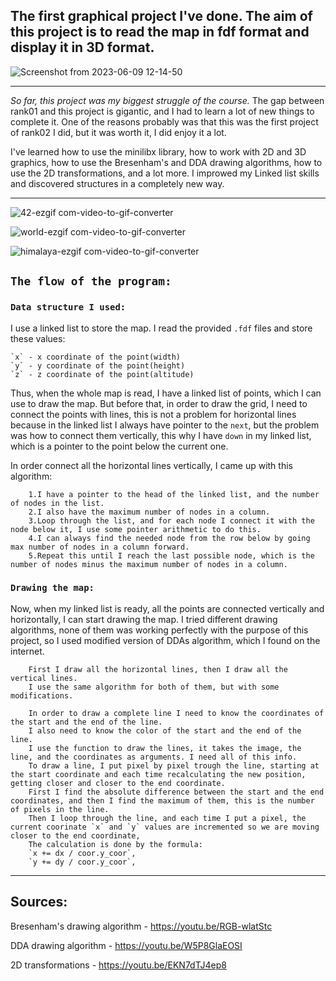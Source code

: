 ## The first graphical project I've done. The aim of this project is to read the map in fdf format and display it in 3D format.

![Screenshot from 2023-06-09 12-14-50](https://github.com/AshParker19/42_FdF/assets/117525743/74c5b98c-bb93-434d-92dd-30cb1cc1dc0b)

---

_So far, this project was my biggest struggle of the course._
The gap between rank01 and this project is gigantic, and I had to learn a lot of new things to complete it.
One of the reasons probably was that this was the first project of rank02 I did, but it was worth it, I did enjoy it a lot.

I've learned how to use the minilibx library, how to work with 2D and 3D graphics, how to use the Bresenham's and DDA drawing algorithms, how to use the 2D transformations, and a lot more. I improwed my Linked list skills and discovered structures in a completely new way.

---
![42-ezgif com-video-to-gif-converter](https://github.com/AshParker19/42_FdF/assets/117525743/a868aa2e-f3f9-451b-8e2a-28e62900895c)

![world-ezgif com-video-to-gif-converter](https://github.com/AshParker19/42_FdF/assets/117525743/1f7c1f73-bd4e-4f3e-9226-b19f66697dee)

![himalaya-ezgif com-video-to-gif-converter](https://github.com/AshParker19/42_FdF/assets/117525743/4b5dbbe7-ef80-4997-8b7b-3372b3e88a8c)


## `The flow of the program:`

### `Data structure I used:`
I use a linked list to store the map. I read the provided `.fdf` files and store these values:
```
`x` - x coordinate of the point(width)
`y` - y coordinate of the point(height)
`z` - z coordinate of the point(altitude)
```
Thus, when the whole map is read, I have a linked list of points, which I can use to draw the map.
But before that, in order to draw the grid, I need to connect the points with lines, this is not a problem for horizontal lines
because in the linked list I always have pointer to the `next`, but the problem was how to connect them vertically, this why I have 
`down` in my linked list, which is a pointer to the point below the current one.

In order connect all the horizontal lines vertically, I came up with this algorithm:
```
    1.I have a pointer to the head of the linked list, and the number of nodes in the list.
    2.I also have the maximum number of nodes in a column.
    3.Loop through the list, and for each node I connect it with the node below it, I use some pointer arithmetic to do this.
    4.I can always find the needed node from the row below by going max number of nodes in a column forward.
    5.Repeat this until I reach the last possible node, which is the number of nodes minus the maximum number of nodes in a column.
```

### `Drawing the map:`
Now, when my linked list is ready, all the points are connected vertically and horizontally, I can start drawing the map.
I tried different drawing algorithms, none of them was working perfectly with the purpose of  this project, so I used modified version of DDAs algorithm, which I found on the internet.

```
    First I draw all the horizontal lines, then I draw all the vertical lines.
    I use the same algorithm for both of them, but with some modifications.
    
    In order to draw a complete line I need to know the coordinates of the start and the end of the line.
    I also need to know the color of the start and the end of the line.
    I use the function to draw the lines, it takes the image, the line, and the coordinates as arguments. I need all of this info.
    To draw a line, I put pixel by pixel trough the line, starting at the start coordinate and each time recalculating the new position, getting closer and closer to the end coordinate.
    First I find the absolute difference between the start and the end coordinates, and then I find the maximum of them, this is the number of pixels in the line.
    Then I loop through the line, and each time I put a pixel, the current coorinate `x` and `y` values are incremented so we are moving closer to the end coordinate,
    The calculation is done by the formula: 
    `x += dx / coor.y_coor`, 
    `y += dy / coor.y_coor`, 
```

---

## Sources:

Bresenham's drawing algorithm - https://youtu.be/RGB-wlatStc

DDA drawing algorithm - https://youtu.be/W5P8GlaEOSI

2D transformations - https://youtu.be/EKN7dTJ4ep8
